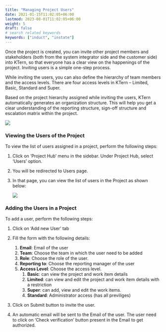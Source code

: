 ```yaml
---
title: "Managing Project Users"
date: 2021-01-15T11:02:05+06:00
lastmod: 2023-08-01T11:02:05+06:00
weight: 5
draft: false
# search related keywords
keywords: ["induct", "instate"]
---
```


Once the project is created, you can invite other project members and stakeholders (both from the system integrator side and the customer side) into KTern, so that everyone has a clear view on the happenings of the project. Inviting users is a simple one-step process.

While inviting the users, you can also define the hierarchy of team members and the access levels. There are four access levels in KTern – Limited, Basic, Standard and Super.

Based on the project hierarchy assigned while inviting the users, KTern automatically generates an organization structure. This will help you get a clear understanding of the reporting structure, sign-off structure and escalation matrix within the project.

![](https://storage.googleapis.com/ktern-docs-files/user-1.png)

### Viewing the Users of the Project

To view the list of users assigned in a project, perform the following steps:

1. Click on ‘Project Hub’ menu in the sidebar. Under Project Hub, select ‘Users’ option.

2. You will be redirected to Users page.

3. In that page, you can view the list of users in the Project as shown below:

   ![](https://storage.googleapis.com/ktern-docs-files/user-2.png)

### Adding the Users in a Project

To add a user, perform the following steps:

1. Click on ‘Add new User’ tab

2. Fill the form with the following details:

   1. **Email**: Email of the user
   2. **Team**: Choose the team in which the user need to be added
   3. **Role**: Choose the role of the user.
   4. **Reporting to**: Choose the reporting manager of the user
   5. **Access Level**: Choose the access level.
      1. **Basic**: can view the project and work item details
      2. **Limited**: can view and edit the project and work item details with a restriction
      3. **Super**: can add, view and edit the work items.
      4. **Standard**: Administrator access (has all previliges)

3. Click on Submit button to invite the user.

4. An automatic email will be sent to the Email of the user. The user need to click on ‘Check verification’ button present in the Email to get authorized.
